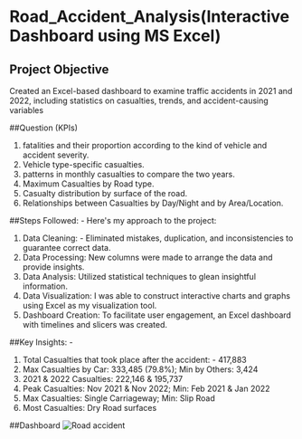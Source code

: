 # Road_Accident_Analysis(Interactive Dashboard using MS Excel)
## Project Objective
  Created an Excel-based dashboard to examine traffic accidents in 2021 and 2022, including statistics on casualties, trends, and accident-causing variables

##Question (KPIs)
1. fatalities and their proportion according to the kind of vehicle and accident severity.
2. Vehicle type-specific casualties.
3. patterns in monthly casualties to compare the two years.
4. Maximum Casualties by Road type.
5. Casualty distribution by surface of the road.
6. Relationships between Casualties by Day/Night and by Area/Location.

##Steps Followed: -
Here's my approach to the project:
1. Data Cleaning: - Eliminated mistakes, duplication, and inconsistencies to guarantee correct data.
2. Data Processing: New columns were made to arrange the data and provide insights.
3. Data Analysis: Utilized statistical techniques to glean insightful information.
4. Data Visualization: I was able to construct interactive charts and graphs using Excel as my visualization tool.
5. Dashboard Creation: To facilitate user engagement, an Excel dashboard with timelines and slicers was created.

##Key Insights: -
1. Total Casualties that took place after the accident: - 417,883
2. Max Casualties by Car: 333,485 (79.8%); Min by Others: 3,424
3. 2021 & 2022 Casualties: 222,146 & 195,737
4. Peak Casualties: Nov 2021 & Nov 2022; Min: Feb 2021 & Jan 2022
5. Max Casualties: Single Carriageway; Min: Slip Road
6. Most Casualties: Dry Road surfaces

##Dashboard
![Road accident](https://github.com/user-attachments/assets/5acb2135-2c18-4a92-a795-d55822ef61c3)


